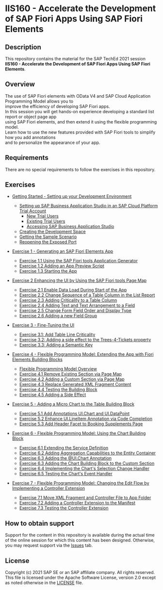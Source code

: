 # IIS160 - Accelerate the Development of SAP Fiori Apps Using SAP Fiori Elements

## Description

This repository contains the material for the SAP TechEd 2021 session\
**IIS160 - Accelerate the Development of SAP Fiori Apps Using SAP Fiori Elements**.

## Overview

The use of SAP Fiori elements with OData V4 and SAP Cloud Application Programming Model allows you to\
improve the efficiency of developing SAP Fiori apps.\
In this session you will get hands-on experience developing a standard list report or object page app\
using SAP Fiori elements, and then extend it using the flexible programming model.\
Learn how to use the new features provided with SAP Fiori tools to simplify how you add annotations\
and to personalize the appearance of your app.

## Requirements

There are no special requirements to follow the exercises in this repository.

## Exercises

- [Getting Started - Setting up your Development Environment](exercises/ex0#getting-started---setting-up-your-development-environment)
  - [Setting up SAP Business Application Studio in an SAP Cloud Platform Trial Account](exercises/ex0#setting-up-business-application-studio-in-an-sap-business-transformation-platform-trial-account)
    - [New Trial Users](exercises/ex0#new-trial-users)
    - [Existing Trial Users](exercises/ex0#existing-trial-users)
    - [Accessing SAP Business Application Studio](exercises/ex0#accessing-sap-business-application-studio)
  - [Creating the Development Space](exercises/ex0#creating-the-development-space)
  - [Getting the Sample Scenario](exercises/ex0#getting-the-sample-scenario)
  - [Reopening the Exposed Port](exercises/ex0#reopen-the-exposed-port)
  
- [Exercise 1 - Generating an SAP Fiori Elements App](/exercises/ex1#exercise-1---generating-an-sap-fiori-elements-app)
  - [Exercise 1.1 Using the SAP Fiori tools Application Generator](/exercises/ex1#exercise-11-using-the-sap-fiori-tools-application-generator)
  - [Exercise 1.2 Adding an App Preview Script](/exercises/ex1#exercise-12-adding-an-app-preview-script)
  - [Exercise 1.3 Starting the App](/exercises/ex1#exercise-13-starting-the-app)

- [Exercise 2 Enhancing the UI by Using the SAP Fiori tools Page Map](exercises/ex2#exercise-2-enhancing-the-ui-by-using-the-sap-fiori-tools-page-map)
  - [Exercise 2.1 Enable Data Load During Start of the App](exercises/ex2#exercise-21-enable-data-load-during-start-of-the-app)
  - [Exercise 2.2 Change Sequence of a Table Column in the List Report](exercises/ex2#exercise-22-change-sequence-of-a-table-column-in-the-list-report)
  - [Exercise 2.3 Adding Criticality to a Table Column](exercises/ex2#exercise-23-adding-criticality-to-a-table-column)
  - [Exercise 2.4 Adding Text and Text Arrangement to a Field](exercises/ex2#exercise-24-adding-text-and-text-arrangement-to-a-field)
  - [Exercise 2.5 Change Form Field Order and Display Type](exercises/ex2#exercise-25-change-form-field-order-and-display-type)
  - [Exercise 2.6 Adding a new Field Group](exercises/ex2#exercise-26-adding-a-new-field-group)

- [Exercise 3 - Fine-Tuning the UI](exercises/ex3#exercise-3---fine-tuning-the-ui)
  - [Exercise 3.1: Add Table Line Criticality](exercises/ex3#exercise-31-add-table-line-criticality)
  - [Exercise 3.2: Adding a side effect to the Trees-4-Tickets property](exercises/ex3#exercise-32-adding-a-side-effect-to-the-trees-4-tickets-property)
  - [Exercise 3.3: Adding a Semantic Key](exercises/ex3#exercise-33-adding-a-semantic-key)

- [Exercise 4 - Flexible Programming Model: Extending the App with Fiori Elements Building Blocks](exercises/ex4#exercise-4---flexible-programming-model-extending-the-app-with-fiori-elements-building-blocks)
  - [Flexible Programming Model Overview](exercises/ex4#flexible-programming-model-overview)
  - [Exercise 4.1 Remove Existing Section via Page Map](exercises/ex4#exercise-41-remove-existing-section-via-page-map)
  - [Exercise 4.2 Adding a Custom Section via Page Map](exercises/ex4#exercise-42-adding-a-custom-section-via-page-map)
  - [Exercise 4.3 Replace Generated XML Fragment Content](exercises/ex4#exercise-43-replace-generated-xml-fragment-content)
  - [Exercise 4.4 Testing the Building Block](exercises/ex4#exercise-44-testing-the-building-block)
  - [Exercise 4.5 Adding a Side Effect](exercises/ex4#exercise-45-adding-a-side-effect)

- [Exercise 5 - Adding a Micro Chart to the Table Building Block](exercises/ex5#exercise-5---adding-a-micro-chart-to-the-table-building-block)
  - [Exercise 5.1 Add Annotations UI.Chart and UI.DataPoint](exercises/ex5#exercise-51-add-annotations-uichart-and-uidatapoint)
  - [Exercise 5.2 Enhance UI.LineItem Annotation via Code Completion](exercises/ex5#exercise-52-enhance-uilineitem-annotation-via-code-completion)
  - [Exercise 5.3 Add Header Facet to Booking Supplements Page](exercises/ex5#exercise-53-add-header-facet-to-booking-supplements-page)

- [Exercise 6 - Flexible Programming Model: Using the Chart Building Block](exercises/ex6#exercise-6---flexible-programming-model-using-the-chart-building-block)
  - [Exercise 6.1 Extending the Service Definition](exercises/ex6#exercise-61-extending-the-service-definition)
  - [Exercise 6.2 Adding Aggregation Capabilities to the Entity Container](exercises/ex6#exercise-62-adding-aggregation-capabilities-to-the-entity-container)
  - [Exercise 6.3 Adding the @UI.Chart Annotation](exercises/ex6#exercise-63-adding-the-uichart-annotation)
  - [Exercise 6.3 Adding the Chart Building Block to the Custom Section](exercises/ex6#exercise-63-adding-the-chart-building-block-to-the-custom-section)
  - [Exercise 6.4 Implementing the Chart's Selection Change Handler](exercises/ex6#exercise-64-implementing-the-charts-selection-change-handler)
  - [Exercise 6.5 Testing the Chart's Event Handler](exercises/ex6#exercise-65-testing-the-charts-event-handler)

- [Exercise 7 - Flexible Programming Model: Changing the Edit Flow by Implementing a Controller Extension](exercises/ex7#exercise-7---flexible-programming-model-changing-the-edit-flow-by-implementing-a-controller-extension)
  - [Exercise 7.1 Move XML Fragment and Controller File to App Folder](exercises/ex7#exercise-71-move-xml-fragment-and-controller-file-to-app-folder)
  - [Exercise 7.2 Adding a Controller Extension to the Manifest](exercises/ex7#exercise-72-adding-a-controller-extension-to-the-manifest)
  - [Exercise 7.3 Testing the Controller Extension](exercises/ex7#exercise-73-testing-the-controller-extension)

## How to obtain support

Support for the content in this repository is available during the actual time of the online session for which this content has been designed. Otherwise, you may request support via the [Issues](../../issues) tab.

## License

Copyright (c) 2021 SAP SE or an SAP affiliate company. All rights reserved. This file is licensed under the Apache Software License, version 2.0 except as noted otherwise in the [LICENSE](LICENSES/Apache-2.0.txt) file.
